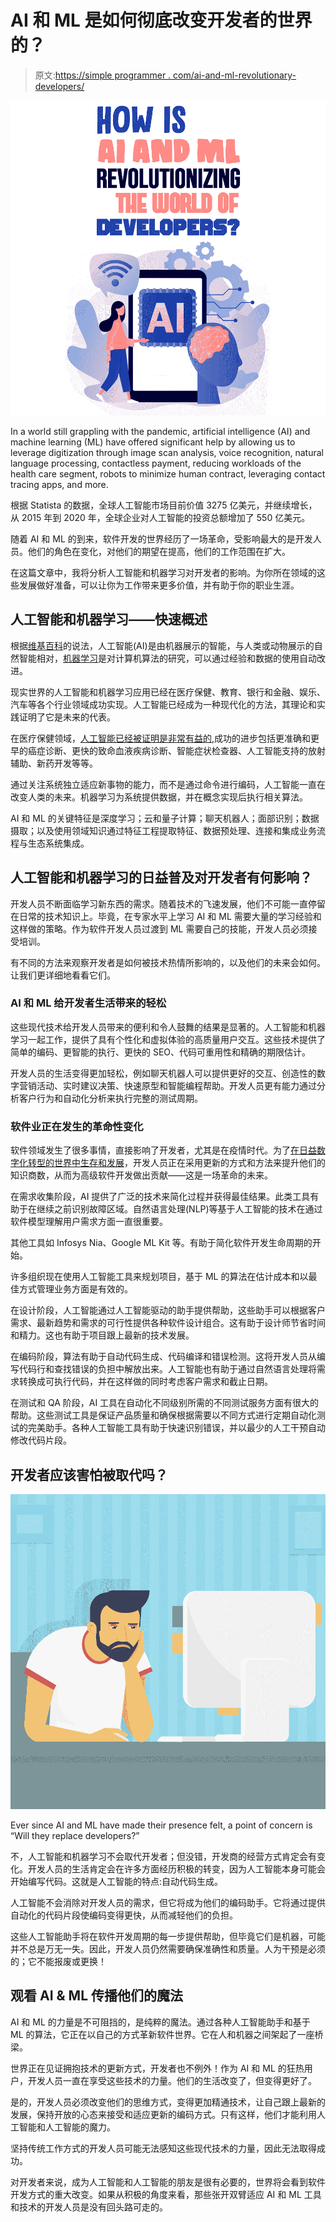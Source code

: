 # AI 和 ML 是如何彻底改变开发者的世界的？

> 原文:[https://simple programmer . com/ai-and-ml-revolutionary-developers/](https://simpleprogrammer.com/ai-and-ml-revolutionizing-developers/)

![AI and ML](img/b23c58a714323a1bd7b1d173954e11a7.png)

In a world still grappling with the pandemic, artificial intelligence (AI) and machine learning (ML) have offered significant help by allowing us to leverage digitization through image scan analysis, voice recognition, natural language processing, contactless payment, reducing workloads of the health care segment, robots to minimize human contract, leveraging contact tracing apps, and more.

根据 Statista 的数据，全球人工智能市场目前价值 3275 亿美元，并继续增长，从 2015 年到 2020 年，全球企业对人工智能的投资总额增加了 550 亿美元。

随着 AI 和 ML 的到来，软件开发的世界经历了一场革命，受影响最大的是开发人员。他们的角色在变化，对他们的期望在提高，他们的工作范围在扩大。

在这篇文章中，我将分析人工智能和机器学习对开发者的影响。为你所在领域的这些发展做好准备，可以让你为工作带来更多价值，并有助于你的职业生涯。

## 人工智能和机器学习——快速概述

根据[维基百科](https://en.wikipedia.org/wiki/Artificial_intelligence)的说法，人工智能(AI)是由机器展示的智能，与人类或动物展示的自然智能相对，[机器学习](https://en.wikipedia.org/wiki/Machine_learning)是对计算机算法的研究，可以通过经验和数据的使用自动改进。

现实世界的人工智能和机器学习应用已经在医疗保健、教育、银行和金融、娱乐、汽车等各个行业领域成功实现。人工智能已经成为一种现代化的方法，其理论和实践证明了它是未来的代表。

在医疗保健领域，[人工智能已经被证明是非常有益的](https://builtin.com/artificial-intelligence/artificial-intelligence-healthcare),成功的进步包括更准确和更早的癌症诊断、更快的致命血液疾病诊断、智能症状检查器、人工智能支持的放射辅助、新药开发等等。

通过关注系统独立适应新事物的能力，而不是通过命令进行编码，人工智能一直在改变人类的未来。机器学习为系统提供数据，并在概念实现后执行相关算法。

AI 和 ML 的关键特征是深度学习；云和量子计算；聊天机器人；面部识别；数据摄取；以及使用领域知识通过特征工程提取特征、数据预处理、连接和集成业务流程与生态系统集成。

## 人工智能和机器学习的日益普及对开发者有何影响？

开发人员不断面临学习新东西的需求。随着技术的飞速发展，他们不可能一直停留在日常的技术知识上。毕竟，在专家水平上学习 AI 和 ML 需要大量的学习经验和这样做的策略。作为软件开发人员过渡到 ML 需要自己的技能，开发人员必须接受培训。

有不同的方法来观察开发者是如何被技术热情所影响的，以及他们的未来会如何。让我们更详细地看看它们。

### AI 和 ML 给开发者生活带来的轻松

这些现代技术给开发人员带来的便利和令人鼓舞的结果是显著的。人工智能和机器学习一起工作，提供了具有个性化和虚拟体验的高质量用户交互。这些技术提供了简单的编码、更智能的执行、更快的 SEO、代码可重用性和精确的期限估计。

开发人员的生活变得更加轻松，例如聊天机器人可以提供更好的交互、创造性的数字营销活动、实时建议决策、快速原型和智能编程帮助。开发人员更有能力通过分析客户行为和自动化分析来执行完整的测试周期。

### 软件业正在发生的革命性变化

软件领域发生了很多事情，直接影响了开发者，尤其是在疫情时代。为了[在日益数字化转型的世界中生存和发展](https://www.amazon.com/dp/B08KH5J7XH/makithecompsi-20)，开发人员正在采用更新的方式和方法来提升他们的知识商数，从而为高级软件开发做出贡献——这是一场革命的未来。

在需求收集阶段，AI 提供了广泛的技术来简化过程并获得最佳结果。此类工具有助于在继续之前识别故障区域。自然语言处理(NLP)等基于人工智能的技术在通过软件模型理解用户需求方面一直很重要。

其他工具如 Infosys Nia、Google ML Kit 等。有助于简化软件开发生命周期的开始。

许多组织现在使用人工智能工具来规划项目，基于 ML 的算法在估计成本和以最佳方式管理业务方面是有效的。

在设计阶段，人工智能通过人工智能驱动的助手提供帮助，这些助手可以根据客户需求、最新趋势和需求的可行性提供各种软件设计组合。这有助于设计师节省时间和精力。这也有助于项目跟上最新的技术发展。

在编码阶段，算法有助于自动代码生成、代码编译和错误检测。这将开发人员从编写代码行和查找错误的负担中解放出来。人工智能也有助于通过自然语言处理将需求转换成可执行代码，并在这样做的同时考虑客户需求和截止日期。

在测试和 QA 阶段，AI 工具在自动化不同级别所需的不同测试服务方面有很大的帮助。这些测试工具是保证产品质量和确保根据需要以不同方式进行定期自动化测试的完美助手。各种人工智能工具有助于快速识别错误，并以最少的人工干预自动修改代码片段。

## 开发者应该害怕被取代吗？

![AI and ML](img/ccc8e7597a87078a56338ebfca343ad7.png)

Ever since AI and ML have made their presence felt, a point of concern is “Will they replace developers?”

不，人工智能和机器学习不会取代开发者；但没错，开发商的经营方式肯定会有变化。开发人员的生活肯定会在许多方面经历积极的转变，因为人工智能本身可能会开始编写代码。这就是人工智能的特点:自动代码生成。

人工智能不会消除对开发人员的需求，但它将成为他们的编码助手。它将通过提供自动化的代码片段使编码变得更快，从而减轻他们的负担。

这些人工智能助手将在软件开发周期的每一步提供帮助，但毕竟它们是机器，可能并不总是万无一失。因此，开发人员仍然需要确保准确性和质量。人为干预是必须的；它不能报废或更换！

## 观看 AI & ML 传播他们的魔法

AI 和 ML 的力量是不可阻挡的，是纯粹的魔法。通过各种人工智能助手和基于 ML 的算法，它正在以自己的方式革新软件世界。它在人和机器之间架起了一座桥梁。

世界正在见证拥抱技术的更新方式，开发者也不例外！作为 AI 和 ML 的狂热用户，开发人员一直在享受这些技术的力量。他们的生活改变了，但变得更好了。

是的，开发人员必须改变他们的思维方式，变得更加精通技术，让自己跟上最新的发展，保持开放的心态来接受和适应更新的编码方式。只有这样，他们才能利用人工智能和人工智能的魔力。

坚持传统工作方式的开发人员可能无法感知这些现代技术的力量，因此无法取得成功。

对开发者来说，成为人工智能和人工智能的朋友是很有必要的，世界将会看到软件开发方式的重大改变。如果从积极的角度来看，那些张开双臂适应 AI 和 ML 工具和技术的开发人员是没有回头路可走的。